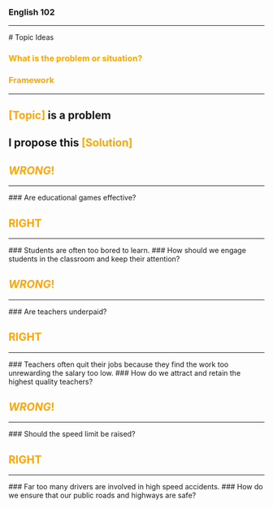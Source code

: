 ### English 102
<hr />
# Topic Ideas

### <span style="color: orange;">What is the problem or situation?</span>



### <span style="color: orange;">Framework</span>
<hr />

## <span style="color: orange;">[Topic]</span> is a problem

## I propose this <span style="color: orange;">[Solution]</span>



## <span style="color: orange;">*WRONG*!</span>
<hr />
### Are educational games effective?



## <span style="color: orange;">RIGHT</span>
<hr />
### Students are often too bored to learn.
### How should we engage students in the classroom and keep their attention?



## <span style="color: orange;">*WRONG*!</span>
<hr />
### Are teachers underpaid?



## <span style="color: orange;">RIGHT</span>
<hr />
### Teachers often quit their jobs because they find the work too unrewarding the salary too low.
### How do we attract and retain the highest quality teachers?



## <span style="color: orange;">*WRONG*!</span>
<hr />
### Should the speed limit be raised?



## <span style="color: orange;">RIGHT</span>
<hr />
### Far too many drivers are involved in high speed accidents.
### How do we ensure that our public roads and highways are safe?